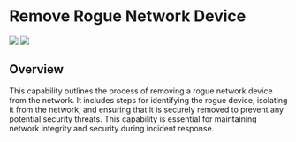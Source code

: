# Remove Rogue Network Device

![](https://img.shields.io/badge/Phase-Eradication_%28P0004%29-blue)&nbsp;![](https://img.shields.io/badge/Category-Network-blue)
## Overview

This capability outlines the process of removing a rogue network device from the network. It includes steps for identifying the rogue device, isolating it from the network, and ensuring that it is securely removed to prevent any potential security threats. This capability is essential for maintaining network integrity and security during incident response.